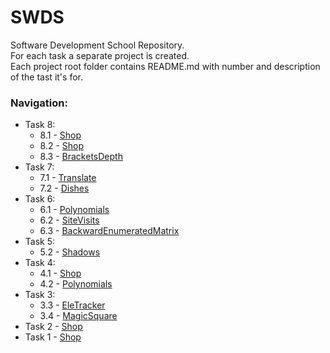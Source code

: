 # SWDS
Software Development School Repository.  
For each task a separate project is created.  
Each project root folder contains README.md with number and description of the tast it's for.

### Navigation:
- Task 8:
  - 8.1 - [Shop](https://github.com/NebelFox/SWDS/tree/master/Shop)
  - 8.2 - [Shop](https://github.com/NebelFox/SWDS/tree/master/Shop)
  - 8.3 - [BracketsDepth](https://github.com/NebelFox/SWDS/tree/master/BracketsDepth)
- Task 7:
  - 7.1 - [Translate](https://github.com/NebelFox/SWDS/tree/master/Translate)
  - 7.2 - [Dishes](https://github.com/NebelFox/SWDS/tree/master/Dishes)
- Task 6:
  - 6.1 - [Polynomials](https://github.com/NebelFox/SWDS/tree/master/Polynomials)
  - 6.2 - [SiteVisits](https://github.com/NebelFox/SWDS/tree/master/SiteVisits)
  - 6.3 - [BackwardEnumeratedMatrix](https://github.com/NebelFox/SWDS/tree/master/BackwardEnumeratedMatrix)
- Task 5:
  - 5.2 - [Shadows](https://github.com/NebelFox/SWDS/tree/master/Shop)
- Task 4:
  - 4.1 - [Shop](https://github.com/NebelFox/SWDS/tree/master/Shop)
  - 4.2 - [Polynomials](https://github.com/NebelFox/SWDS/tree/master/Polynomials)
- Task 3:
  - 3.3 - [EleTracker](https://github.com/NebelFox/SWDS/tree/master/EleTracker)
  - 3.4 - [MagicSquare](https://github.com/NebelFox/SWDS/tree/master/MagicSquare)
- Task 2 - [Shop](https://github.com/NebelFox/SWDS/tree/master/Shop)
- Task 1 - [Shop](https://github.com/NebelFox/SWDS/tree/master/Shop)

